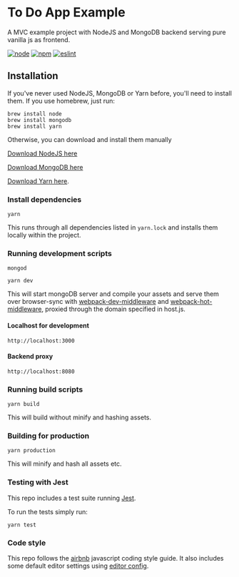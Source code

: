 # To Do App Example

A MVC example project with NodeJS and MongoDB backend serving pure vanilla js as frontend.

[![node](https://img.shields.io/badge/node-v8.1.1-brightgreen.svg)]()
[![npm](https://img.shields.io/badge/npm-v5.0.3-brightgreen.svg)]()
[![eslint](https://img.shields.io/badge/code%20style-airbnb-brightgreen.svg)](https://github.com/airbnb/javascript)

## Installation
If you've never used NodeJS, MongoDB or Yarn before, you'll need to install them.
If you use homebrew, just run:

```
brew install node
brew install mongodb
brew install yarn
```

Otherwise, you can download and install them manually

[Download NodeJS here](http://nodejs.org/download/)

[Download MongoDB here](https://docs.mongodb.com/manual/installation/)

[Download Yarn here](https://yarnpkg.com/en/docs/install).

### Install dependencies
```
yarn
```

This runs through all dependencies listed in `yarn.lock` and installs them locally within the project.

### Running development scripts
```
mongod

yarn dev
```

This will start mongoDB server and compile your assets and serve them over browser-sync with [webpack-dev-middleware](https://github.com/webpack/webpack-dev-middleware) and [webpack-hot-middleware](https://github.com/glenjamin/webpack-hot-middleware), proxied through the domain specified in host.js.


#### Localhost for development

```
http://localhost:3000
```

#### Backend proxy

```
http://localhost:8080
```


### Running build scripts
```
yarn build
```
This will build without minify and hashing assets.

### Building for production
```
yarn production
```
This will minify and hash all assets etc.

### Testing with Jest
This repo includes a test suite running [Jest](https://facebook.github.io/jest/).

To run the tests simply run:
```
yarn test
```

### Code style
This repo follows the [airbnb](https://github.com/airbnb/javascript) javascript coding style guide. It also includes some default editor settings using [editor config](https://github.com/sindresorhus/editorconfig-sublime).
